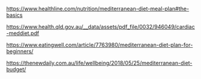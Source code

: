 https://www.healthline.com/nutrition/mediterranean-diet-meal-plan#the-basics

https://www.health.qld.gov.au/__data/assets/pdf_file/0032/946049/cardiac-meddiet.pdf

https://www.eatingwell.com/article/7763980/mediterranean-diet-plan-for-beginners/

https://thenewdaily.com.au/life/wellbeing/2018/05/25/mediterranean-diet-budget/
